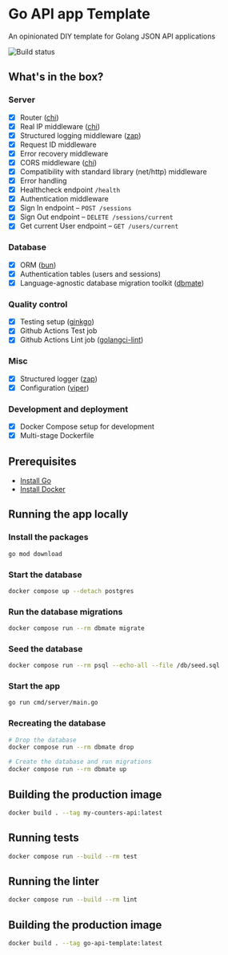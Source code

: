 # Go API app Template

An opinionated DIY template for Golang JSON API applications

![Build status](https://github.com/prutya/go-api-template/actions/workflows/main.yml/badge.svg)

## What's in the box?

### Server
- [x] Router ([chi](https://github.com/go-chi/chi))
- [x] Real IP middleware ([chi](https://pkg.go.dev/github.com/go-chi/chi/middleware#RealIP))
- [x] Structured logging middleware ([zap](https://github.com/uber-go/zap))
- [x] Request ID middleware
- [x] Error recovery middleware
- [x] CORS middleware ([chi](https://github.com/go-chi/cors))
- [x] Compatibility with standard library (net/http) middleware
- [x] Error handling
- [x] Healthcheck endpoint `/health`
- [x] Authentication middleware
- [x] Sign In endpoint – `POST /sessions`
- [x] Sign Out endpoint – `DELETE /sessions/current`
- [x] Get current User endpoint – `GET /users/current`

### Database
- [x] ORM ([bun](https://github.com/uptrace/bun))
- [x] Authentication tables (users and sessions)
- [x] Language-agnostic database migration toolkit ([dbmate](https://github.com/amacneil/dbmate))

### Quality control
- [x] Testing setup ([ginkgo](https://github.com/onsi/ginkgo))
- [x] Github Actions Test job
- [x] Github Actions Lint job ([golangci-lint](https://github.com/golangci/golangci-lint))

### Misc
- [x] Structured logger ([zap](https://github.com/uber-go/zap))
- [x] Configuration ([viper](https://github.com/spf13/viper))

### Development and deployment
- [x] Docker Compose setup for development
- [x] Multi-stage Dockerfile

## Prerequisites

- [Install Go](https://go.dev/doc/install)
- [Install Docker](https://docs.docker.com/get-started/)

## Running the app locally

### Install the packages

```sh
go mod download
```

### Start the database

```sh
docker compose up --detach postgres
```

### Run the database migrations

```sh
docker compose run --rm dbmate migrate
```

### Seed the database

```sh
docker compose run --rm psql --echo-all --file /db/seed.sql
```

### Start the app

```sh
go run cmd/server/main.go
```

### Recreating the database
```sh
# Drop the database
docker compose run --rm dbmate drop

# Create the database and run migrations
docker compose run --rm dbmate up
```

## Building the production image

```sh
docker build . --tag my-counters-api:latest
```

## Running tests

```sh
docker compose run --build --rm test
```

## Running the linter
```sh
docker compose run --build --rm lint
```

## Building the production image

```sh
docker build . --tag go-api-template:latest
```
